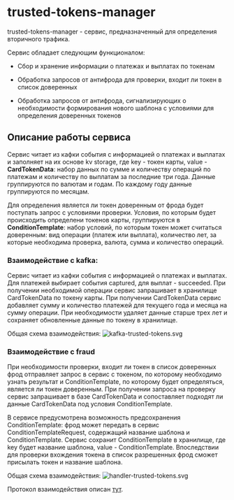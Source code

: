 # trusted-tokens-manager

trusted-tokens-manager - сервис, предназначенный для определения вторичного трафика.

Сервис обладает следующим функционалом:

- Сбор и хранение информации о платежах и выплатах по токенам

- Обработка запросов от антифрода для проверки, входит ли токен в список доверенных

- Обработка запросов от антифрода, сигнализирующих о необходимости формирования нового шаблона
  с условиями для определения доверенных токенов

## Описание работы сервиса

Сервис читает из кафки события с информацией о платежах и выплатах и заполняет на их основе kv storage, где key - токен
карты, value - **CardTokenData**: набор данных по сумме и количеству операций по платежам и количеству по выплатам за 
последние три года. 
Данные группируются по валютам и годам. По каждому году данные группируются по месяцам.

Для определения является ли токен доверенным от фрода будет поступать запрос с условиями проверки.
Условия, по которым будет происходить определени токенов карты, группируются в **ConditionTemplate**:
набор условий, по которым токен может считаться доверенным: вид операции (платеж или выплата), количество лет, за 
которые необходима проверка, валюта, сумма и количество операций.

### Взаимодействие с kafka:

Сервис читает из кафки события с информацией о платежах и выплатах.
Для платежей выбирает события captured, для выплат - succeeded.
При получении необходимой операции сервис запрашивает в хранилище CardTokenData по токену карты.
При получении CardTokenData сервис добавляет сумму и количество платежей для текущего года и месяца на сумму 
операции. При необходимости удаляет данные старше трех лет и сохраняет обновленные данные по токену в хранилище.

Общая схема взаимодействия:
![kafka-trusted-tokens.svg](doc/kafka-trusted-tokens.svg)



### Взаимодействие с fraud

При необходимости проверки, входит ли токен в список доверенных фрод отправляет запрос в сервис c токеном, по которому 
необходимо узнать результат и ConditionTemplate, по которому будет определяться, является ли токен доверенным. 
При получении запроса на проверку сервис запрашивает в базе CardTokenData и сопоставляет подходят ли данные 
CardTokenData под условия ConditionTemplate.

В сервисе предусмотрена возможность предсохранения ConditionTemplate: фрод может передать в сервис
ConditionTemplateRequest, содержащий название шаблона и ConditionTemplate. Сервис сохранит ConditionTemplate в 
хранилище, где key будет название шаблона, value - ConditionTemplate.
Впоследствии для проверки вхождения токена в список разрешенных фрод сможет присылать токен и название шаблона.

Общая схема взаимодействия:
![handler-trusted-tokens.svg](doc/handler-trusted-tokens.svg)


Протокол взаимодействия описан [тут](https://github.com/valitydev/trusted-tokens-proto).
